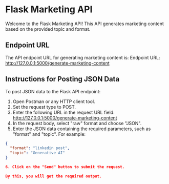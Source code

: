 # Flask Marketing API

Welcome to the Flask Marketing API! This API generates marketing content based on the provided topic and format.

## Endpoint URL
The API endpoint URL for generating marketing content is:
Endpoint URL: http://127.0.0.1:5000/generate-marketing-content


## Instructions for Posting JSON Data

To post JSON data to the Flask API endpoint:

1. Open Postman or any HTTP client tool.
2. Set the request type to POST.
3. Enter the following URL in the request URL field: http://127.0.0.1:5000/generate-marketing-content
4. In the request body, select "raw" format and choose "JSON".
5. Enter the JSON data containing the required parameters, such as "format" and "topic". For example:
```json
{
  "format": "linkedin post",
  "topic": "Generative AI"
}

6. Click on the "Send" button to submit the request.

By this, you will get the required output.
